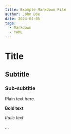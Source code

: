 ```yaml
---
title: Example Markdown File
author: John Doe
date: 2024-04-05
tags:
  - Markdown
  - YAML
---
```


# Title

## Subtitle

### Sub-subtitle

Plain text here.

**Bold text**

*Italic text*

...
